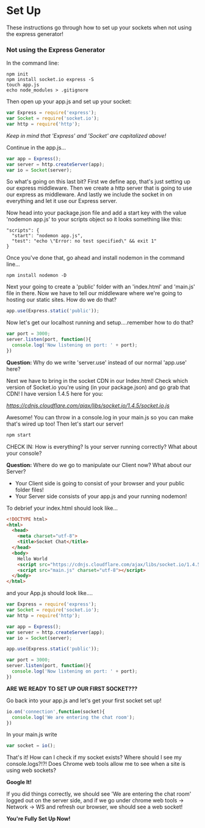 # Set Up
These instructions go through how to set up your sockets when not using the express generator!

### Not using the Express Generator
In the command line:
```
npm init
npm install socket.io express -S
touch app.js
echo node_modules > .gitignore
```
Then open up your app.js and set up your socket:
```js
var Express = require('express');
var Socket = require('socket.io');
var http = require('http');
```
*Keep in mind that 'Express' and 'Socket' are capitalized above!*

Continue in the app.js...
```js
var app = Express();
var server = http.createServer(app);
var io = Socket(server);
```
So what's going on this last bit? First we define app, that's just setting up our express middleware. Then we create a http server that is going to use our express as middleware. And lastly we include the socket in on everything and let it use our Express server.

Now head into your package.json file and add a start key with the value 'nodemon app.js' to your scripts object so it looks something like this:
```
"scripts": {
  "start": "nodemon app.js",
  "test": "echo \"Error: no test specified\" && exit 1"
}
```
Once you've done that, go ahead and install nodemon in the command line...
```
npm install nodemon -D
```
Next your going to create a 'public' folder with an 'index.html' and 'main.js' file in there.
Now we have to tell our middleware where we're going to hosting our static sites. How do we do that?

```js
app.use(Express.static('public'));
```

Now let's get our localhost running and setup....remember how to do that?

```js
var port = 3000;
server.listen(port, function(){
  console.log('Now listening on port: ' + port);
})
```
**Question:** Why do we write 'server.use' instead of our normal 'app.use' here?

Next we have to bring in the socket CDN in our Index.html! Check which version of Socket.io you're using (in your package.json) and go grab that CDN!
I have version 1.4.5 here for you:

*https://cdnjs.cloudflare.com/ajax/libs/socket.io/1.4.5/socket.io.js*

Awesome! You can throw in a console.log in your main.js so you can make that's wired up too! Then let's start our server!
```js
npm start
```

CHECK IN: How is everything? Is your server running correctly? What about your console?

**Question:** Where do we go to manipulate our Client now? What about our Server?

- Your Client side is going to consist of your browser and your public folder files!
- Your Server side consists of your app.js and your running nodemon!


To debrief your index.html should look like...
```html
<!DOCTYPE html>
<html>
  <head>
    <meta charset="utf-8">
    <title>Socket Chat</title>
  </head>
  <body>
    Hello World
    <script src="https://cdnjs.cloudflare.com/ajax/libs/socket.io/1.4.5/socket.io.js" charset="utf-8"></script>
    <script src="main.js" charset="utf-8"></script>
  </body>
</html>
```

and your App.js should look like....
```js
var Express = require('express');
var Socket = require('socket.io');
var http = require('http');

var app = Express();
var server = http.createServer(app);
var io = Socket(server);

app.use(Express.static('public'));

var port = 3000;
server.listen(port, function(){
  console.log('Now listening on port: ' + port);
})
```

__ARE WE READY TO SET UP OUR FIRST SOCKET???__

Go back into your app.js and let's get your first socket set up!
```js
io.on('connection',function(socket){
  console.log('We are entering the chat room');
})
```

In your main.js write
```js
var socket = io();
```

That's it! How can I check if my socket exists? Where should I see my console.logs?!?! Does Chrome web tools allow me to see when a site is using web sockets?

**Google It!**

If you did things correctly, we should see 'We are entering the chat room' logged out on the server side, and if we go under chrome web tools -> Network -> WS and refresh our browser, we should see a web socket!

__You're Fully Set Up Now!__
